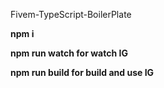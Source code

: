 
Fivem-TypeScript-BoilerPlate

**npm i**

**npm run watch for watch IG**

**npm run build for build and use IG**
